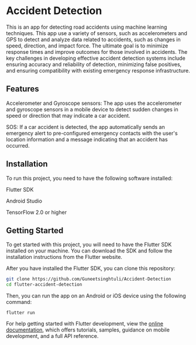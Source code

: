 # Accident Detection



This is an app for detecting road accidents using machine learning techniques. This app use a variety of sensors, such as accelerometers and GPS to detect and analyze data related to accidents, such as changes in speed, direction, and impact force. The ultimate goal is to minimize response times and improve outcomes for those involved in accidents. The key challenges in developing effective accident detection systems include ensuring accuracy and reliability of detection, minimizing false positives, and ensuring compatibility with existing emergency response infrastructure.


## Features
Accelerometer and Gyroscope sensors: The app uses the accelerometer and gyroscope sensors in a mobile device to detect sudden changes in speed or direction that may indicate a car accident.

SOS: If a car accident is detected, the app automatically sends an emergency alert to pre-configured emergency contacts with the user's location information and a message indicating that an accident has occurred.

## Installation

To run this project, you need to have the following software installed:


Flutter SDK

Android Studio

TensorFlow 2.0 or higher



## Getting Started

To get started with this project, you will need to have the Flutter SDK installed on your machine. You can download the SDK and follow the installation instructions from the Flutter website.

After you have installed the Flutter SDK, you can clone this repository:

```bash
git clone https://github.com/Guneetsinghtuli/Accident-Detection
cd flutter-accident-detection
```

Then, you can run the app on an Android or iOS device using the following command:

```
flutter run
```




For help getting started with Flutter development, view the
[online documentation](https://docs.flutter.dev/), which offers tutorials,
samples, guidance on mobile development, and a full API reference.
